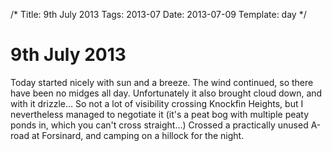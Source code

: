 /*
Title: 9th July 2013
Tags: 2013-07
Date: 2013-07-09
Template: day
*/

# 9th July 2013

Today started nicely with sun and a breeze. The wind continued, so there have been no midges all day. Unfortunately it also brought cloud down, and with it drizzle… So not a lot of visibility crossing Knockfin Heights, but I nevertheless managed to negotiate it (it's a peat bog with multiple peaty ponds in, which you can't cross straight…) Crossed a practically unused A-road at Forsinard, and camping on a hillock for the night.